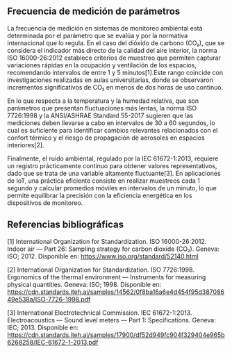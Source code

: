 ## Frecuencia de medición de parámetros 
La frecuencia de medición en sistemas de monitoreo ambiental está determinada por el parámetro que se evalúa y por la normativa internacional que lo regula. En el caso del dióxido de carbono (CO₂), que se considera el indicador más directo de la calidad del aire interior, la norma ISO 16000-26:2012 establece criterios de muestreo que permiten capturar variaciones rápidas en la ocupación y ventilación de los espacios, recomendando intervalos de entre 1 y 5 minutos[1].Este rango coincide con investigaciones realizadas en aulas universitarias, donde se observaron incrementos significativos de CO₂ en menos de dos horas de uso continuo.

En lo que respecta a la temperatura y la humedad relativa, que son parámetros que presentan fluctuaciones más lentas, la norma ISO 7726:1998 y la ANSI/ASHRAE Standard 55-2017 sugieren que las mediciones deben llevarse a cabo en intervalos de 30 a 60 segundos, lo cual es suficiente para identificar cambios relevantes relacionados con el confort térmico y el riesgo de propagación de aerosoles en espacios interiores[2].

Finalmente, el ruido ambiental, regulado por la IEC 61672-1:2013, requiere un registro prácticamente continuo para obtener valores representativos, dado que se trata de una variable altamente fluctuante[3]. En aplicaciones de IoT, una práctica eficiente consiste en realizar muestreos cada 1 segundo y calcular promedios móviles en intervalos de un minuto, lo que permite equilibrar la precisión con la eficiencia energética en los dispositivos de monitoreo.


## Referencias bibliográficas

[1] International Organization for Standardization. ISO 16000-26:2012. Indoor air — Part 26: Sampling strategy for carbon dioxide (CO₂). Geneva: ISO; 2012. Disponible en: https://www.iso.org/standard/52140.html

[2] International Organization for Standardization. ISO 7726:1998. Ergonomics of the thermal environment — Instruments for measuring physical quantities. Geneva: ISO; 1998. Disponible en: https://cdn.standards.iteh.ai/samples/14562/0f8ba16a6e4d454f95d38708649e538a/ISO-7726-1998.pdf

[3] International Electrotechnical Commission. IEC 61672-1:2013. Electroacoustics — Sound level meters — Part 1: Specifications. Geneva: IEC; 2013. Disponible en: https://cdn.standards.iteh.ai/samples/17900/df52d949fc904f329404e965b6268258/IEC-61672-1-2013.pdf


